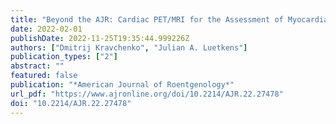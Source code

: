 ```yaml
---
title: "Beyond the AJR: Cardiac PET/MRI for the Assessment of Myocardial Injury After COVID-19"
date: 2022-02-01
publishDate: 2022-11-25T19:35:44.999226Z
authors: ["Dmitrij Kravchenko", "Julian A. Luetkens"]
publication_types: ["2"]
abstract: ""
featured: false
publication: "*American Journal of Roentgenology*"
url_pdf: "https://www.ajronline.org/doi/10.2214/AJR.22.27478"
doi: "10.2214/AJR.22.27478"
---
```


